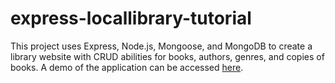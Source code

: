 # express-locallibrary-tutorial

This project uses Express, Node.js, Mongoose, and MongoDB to create a library website with CRUD abilities for books, authors, genres, and copies of books. A demo of the application can be accessed [here](https://shielded-waters-29505.herokuapp.com/).
